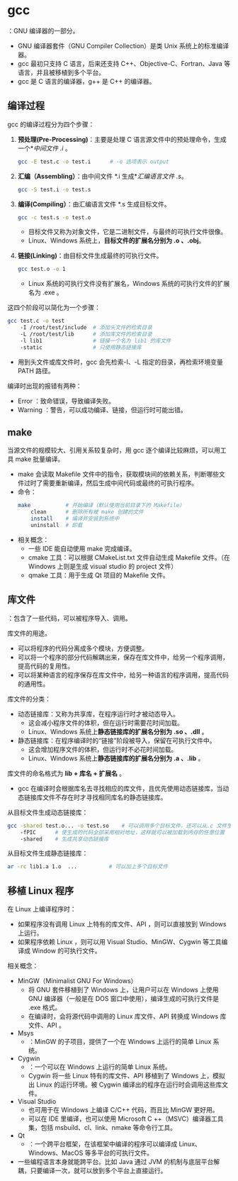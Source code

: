 # gcc

：GNU 编译器的一部分。
- GNU 编译器套件（GNU Compiler Collection）是类 Unix 系统上的标准编译器。
- gcc 最初只支持 C 语言，后来还支持 C++、Objective-C、Fortran、Java 等语言，并且被移植到多个平台。
- gcc 是 C 语言的编译器，g++ 是 C++ 的编译器。

## 编译过程

gcc 的编译过程分为四个步骤：

1. **预处理(Pre-Processing)**：主要是处理 C 语言源文件中的预处理命令，生成一个**中间文件 *.i** 。
    ```sh
    gcc -E test.c -o test.i      # -o 选项表示 output
    ```

2. **汇编（Assembling）**：由中间文件 *.i 生成**汇编语言文件 *.s**。
    ```sh
    gcc -S test.i -o test.s
    ```

3. **编译(Compiling）**：由汇编语言文件 *.s 生成目标文件。
    ```sh
    gcc -c test.s -o test.o
    ```
    - 目标文件又称为对象文件，它是二进制文件，与最终的可执行文件很像。
    - Linux、Windows 系统上，**目标文件的扩展名分别为 .o 、.obj**。

4. **链接(Linking)**：由目标文件生成最终的可执行文件。
    ```sh
    gcc test.o -o 1
    ```
    - Linux 系统的可执行文件没有扩展名，Windows 系统的可执行文件的扩展名为 .exe 。

这四个阶段可以简化为一个步骤：
```sh
gcc test.c -o test
    -I /root/test/include  # 添加头文件的检索目录
    -L /root/test/lib      # 添加库文件的检索目录
    -l lib1                # 链接一个名为 lib1 的库文件
    -static                # 只使用静态链接库
```
- 用到头文件或库文件时，gcc 会先检索-I、-L 指定的目录，再检索环境变量 PATH 路径。

编译时出现的报错有两种：
- Error ：致命错误，导致编译失败。
- Warning ：警告，可以成功编译、链接，但运行时可能出错。

## make

当源文件的规模较大、引用关系较复杂时，用 gcc 逐个编译比较麻烦，可以用工具 make 批量编译。
- make 会读取 Makefile 文件中的指令，获取模块间的依赖关系，判断哪些文件过时了需要重新编译，然后生成中间代码或最终的可执行程序。
- 命令：
    ```sh
    make           # 开始编译（默认使用当前目录下的 Makefile）
        clean      # 删除所有被 make 创建的文件
        install    # 编译并安装到系统中
        uninstall  # 卸载
    ```
- 相关概念：
    - 一些 IDE 能自动使用 make 完成编译。
    - cmake 工具：可以根据 CMakeList.txt 文件自动生成 Makefile 文件。（在 Windows 上则是生成 visual studio 的 project 文件）
    - qmake 工具：用于生成 Qt 项目的 Makefile 文件。

## 库文件

：包含了一些代码，可以被程序导入、调用。

库文件的用途。
- 可以将程序的代码分离成多个模块，方便调整。
- 可以将一个程序的部分代码解耦出来，保存在库文件中，给另一个程序调用，提高代码的复用性。
- 可以将某种语言的程序保存在库文件中，给另一种语言的程序调用，提高代码的通用性。

库文件的分类：
- 动态链接库：又称为共享库，在程序运行时才被动态导入。
  - 这会减小程序文件的体积，但在运行时需要花时间加载。
  - Linux、Windows 系统上**静态链接库的扩展名分别为 .so 、.dll** 。
- 静态链接库：在程序编译时的“链接”阶段被导入，保留在可执行文件中。
  - 这会增加程序文件的体积，但运行时不必花时间加载。
  - Linux、Windows 系统上**静态链接库的扩展名分别为 .a 、.lib** 。

库文件的命名格式为 **lib + 库名 + 扩展名** 。
- gcc 在编译时会根据库名去寻找相应的库文件，且优先使用动态链接库，当动态链接库文件不存在时才寻找相同库名的静态链接库。

从目标文件生成动态链接库：
```sh
gcc -shared test.o... -o test.so    # 可以调用多个目标文件，还可以从.c 文件生成
    -fPIC      # 使生成的代码全部采用相对地址，这样就可以被加载到内存的任意位置
    -shared    # 生成共享动态链接库
```

从目标文件生成静态链接库：
```sh
ar -rc lib1.a 1.o  ...          # 可以加上多个目标文件
```

## 移植 Linux 程序

在 Linux 上编译程序时：
- 如果程序没有调用 Linux 上特有的库文件、API ，则可以直接放到 Windows 上运行。
- 如果程序依赖 Linux ，则可以用 Visual Studio、MinGW、Cygwin 等工具编译成 Window 的可执行文件。

相关概念：
- MinGW（Minimalist GNU For Windows）
  - 将 GNU 套件移植到了 Windows 上，让用户可以在 Windows 上使用 GNU 编译器（一般是在 DOS 窗口中使用），编译生成的可执行文件是 .exe 格式。
  - 在编译时，会将源代码中调用的 Linux 库文件、API 转换成 Windows 库文件、API 。
- Msys
  - ：MinGW 的子项目，提供了一个在 Windows 上运行的简单 Linux 系统。
- Cygwin
  - ：一个可以在 Windows 上运行的简单 Linux 系统。
  - Cygwin 将一些 Linux 特有的库文件、API 移植到了 Windows 上，模拟出 Linux 的运行环境。被 Cygwin 编译出的程序在运行时会调用这些库文件。
- Visual Studio
  - 也可用于在 Windows 上编译 C/C++ 代码，而且比 MinGW 更好用。
  - 可以在 IDE 里编译，也可以使用 Microsoft C ++（MSVC）编译器工具集，包括 msbuild、cl、link、nmake 等命令行工具。
- Qt
  - ：一个跨平台框架，在该框架中编译的程序可以编译成 Linux、Windows、MacOS 等多平台的可执行文件。
- 一些编程语言本身就能跨平台。比如 Java 通过 JVM 的机制与底层平台解耦，只要编译一次，就可以放到多个平台上直接运行。
